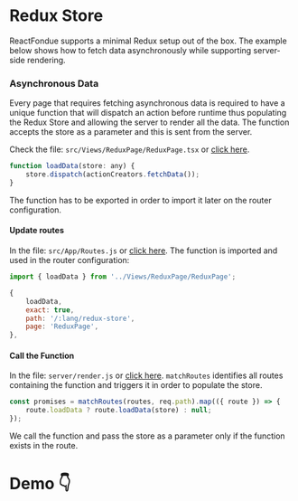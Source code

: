 # Redux Store
ReactFondue supports a minimal Redux setup out of the box. The example below shows how to fetch data asynchronously while supporting server-side rendering.

### Asynchronous Data
Every page that requires fetching asynchronous data is required to have a unique function that will dispatch an action before runtime thus populating the Redux Store and allowing the server to render all the data. The function accepts the store as a parameter and this is sent from the server.

Check the file: `src/Views/ReduxPage/ReduxPage.tsx` or [click here](https://github.com/luangjokaj/react-fondue/blob/master/src/Views/ReduxPage/ReduxPage.tsx).

```js
function loadData(store: any) {
	store.dispatch(actionCreators.fetchData());
}
```
The function has to be exported in order to import it later on the router configuration.

#### Update routes
In the file: `src/App/Routes.js` or [click here](https://github.com/luangjokaj/react-fondue/blob/master/src/App/Routes.js). The function is imported and used in the router configuration:
```js
import { loadData } from '../Views/ReduxPage/ReduxPage';
```
```js
{
	loadData,
	exact: true,
	path: '/:lang/redux-store',
	page: 'ReduxPage',
},
```

#### Call the Function
In the file: `server/render.js` or [click here](https://github.com/luangjokaj/react-fondue/blob/master/src/server/render.js). `matchRoutes` identifies all routes containing the function and triggers it in order to populate the store.

```js
const promises = matchRoutes(routes, req.path).map(({ route }) => {
	route.loadData ? route.loadData(store) : null;
});
```

We call the function and pass the store as a parameter only if the function exists in the route. 

# Demo 👇
